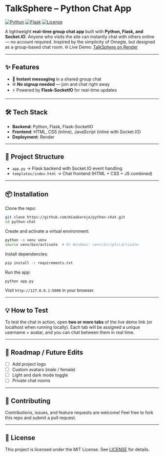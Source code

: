 # TalkSphere – Python Chat App

[![Python](https://img.shields.io/badge/python-3.9%2B-blue)](https://www.python.org/)
[![Flask](https://img.shields.io/badge/flask-2.x-lightgrey)](https://flask.palletsprojects.com/)
[![License](https://img.shields.io/badge/license-MIT-green)](LICENSE)

A lightweight **real-time group chat app** built with **Python, Flask, and Socket.IO**. Anyone who visits the site can instantly chat with others online — no account required. Inspired by the simplicity of Omegle, but designed as a group-based chat room.
🌐 Live Demo: [TalkSphere on Render](https://python-chat-ahfr.onrender.com)

---

## ✨ Features

* 💬 **Instant messaging** in a shared group chat
* 🌐 **No signup needed** — join and chat right away
* ⚡ Powered by **Flask-SocketIO** for real-time updates

---

## 🛠️ Tech Stack

* **Backend**: Python, Flask, Flask-SocketIO
* **Frontend**: HTML, CSS (inline), JavaScript (inline with Socket.IO)
* **Deployment**: Render

---

## 📂 Project Structure

* `app.py` → Flask backend with Socket.IO event handling
* `templates/index.html` → Chat frontend (HTML + CSS + JS combined)

---

## 📦 Installation

Clone the repo:

```bash
git clone https://github.com/miaabarejo/python-chat.git
cd python-chat
```

Create and activate a virtual environment:

```bash
python -m venv venv
source venv/bin/activate  # On Windows: venv\Scripts\activate
```

Install dependencies:

```bash
pip install -r requirements.txt
```

Run the app:

```bash
python app.py
```

Visit `http://127.0.0.1:5000` in your browser.

---

## 💡 How to Test

To test the chat in action, open **two or more tabs** of the live demo link (or localhost when running locally).
Each tab will be assigned a unique username + avatar, and you can chat between them in real time.

---

## 🌱 Roadmap / Future Edits

* [ ] Add project logo
* [ ] Custom avatars (male / female)
* [ ] Light and dark mode toggle
* [ ] Private chat rooms

---

## 🤝 Contributing

Contributions, issues, and feature requests are welcome!
Feel free to fork this repo and submit a pull request.

---

## 📄 License

This project is licensed under the MIT License. See [LICENSE](LICENSE) for details.
